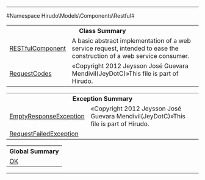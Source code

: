 

- - -

#Namespace Hirudo\Models\Components\Restful#

<table class="title">
<tr><th colspan="2" class="title">Class Summary</th></tr>
<tr><td class="name"><a href="">RESTfulComponent</a></td><td class="description">A basic abstract implementation of a web service request, intended to ease
the construction of a web service consumer.</td></tr>
<tr><td class="name"><a href="">RequestCodes</a></td><td class="description">«Copyright 2012 Jeysson José Guevara Mendivil(JeyDotC)»This file is part of Hirudo.
</td></tr>
</table>

<table class="title">
<tr><th colspan="2" class="title">Exception Summary</th></tr>
<tr><td class="name"><a href="">EmptyResponseException</a></td><td class="description">«Copyright 2012 Jeysson José Guevara Mendivil(JeyDotC)»This file is part of Hirudo.
</td></tr>
<tr><td class="name"><a href="">RequestFailedException</a></td><td class="description"></td></tr>
</table>

<table class="title">
<tr><th colspan="2" class="title">Global Summary</th></tr>
<tr><td class="name"><a href="package-globals.md#OK">OK</a></td><td class="description"></td></tr>
</table>

- - -

